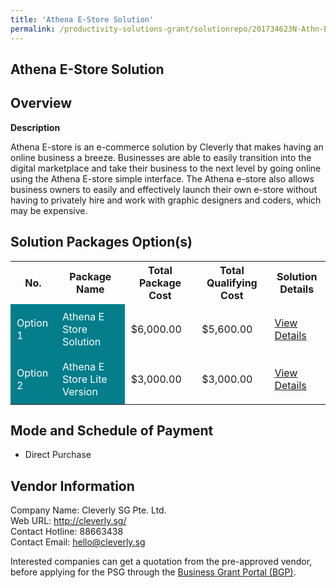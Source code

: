 ```yaml
---
title: 'Athena E-Store Solution'
permalink: /productivity-solutions-grant/solutionrepo/201734623N-Athn-EStor-sln-G
---
```


## Athena E-Store Solution

## Overview

**Description**

Athena E-store is an e-commerce solution by Cleverly that makes having an online business a breeze. Businesses are able to easily transition into the digital marketplace and take their business to the next level by going online using the Athena E-store simple interface. The Athena e-store also allows business owners to easily and effectively launch their own e-store without having to privately hire and work with graphic designers and coders, which may be expensive.

## Solution Packages Option(s)

<table>
<tr>
<th><b>No.</b></th>
<th><b>Package Name</b></th>
<th><b>Total Package Cost</b></th>
<th><b>Total Qualifying Cost</b></th>
<th><b>Solution Details</b></th>
</tr>
<tr>
<td style='padding: 10px; background-color: #037E8A; color: #FFFFFF;'>Option 1</td>
<td style='padding: 10px; background-color: #037E8A; color: #FFFFFF;'>Athena E Store Solution</td>
<td style='padding: 10px;'>$6,000.00</td>
<td style='padding: 10px;'>$5,600.00</td>
<td style='padding: 10px;'><a href='/images/psg/Cleverly_Athena_270723_Desensitised_Annex_3_Part1.pdf' target='_blank'>View Details</a></td>
</tr>
<tr>
<td style='padding: 10px; background-color: #037E8A; color: #FFFFFF;'>Option 2</td>
<td style='padding: 10px; background-color: #037E8A; color: #FFFFFF;'>Athena E Store Lite Version</td>
<td style='padding: 10px;'>$3,000.00</td>
<td style='padding: 10px;'>$3,000.00</td>
<td style='padding: 10px;'><a href='/images/psg/Cleverly_Athena_270723_Desensitised_Annex_3_Part2.pdf' target='_blank'>View Details</a></td>
</tr>
</table>

## Mode and Schedule of Payment

 - Direct Purchase

## Vendor Information

 Company Name: Cleverly SG Pte. Ltd.<br>Web URL: http://cleverly.sg/ <br>Contact Hotline: 88663438 <br>Contact Email: hello@cleverly.sg <br>

Interested companies can get a quotation from the pre-approved vendor, before applying for the PSG through the <a href='https://www.businessgrants.gov.sg/' target='_blank' rel='noopener'>Business Grant Portal (BGP)</a>.

<script src="/jquery/resize-tables.js"></script>
